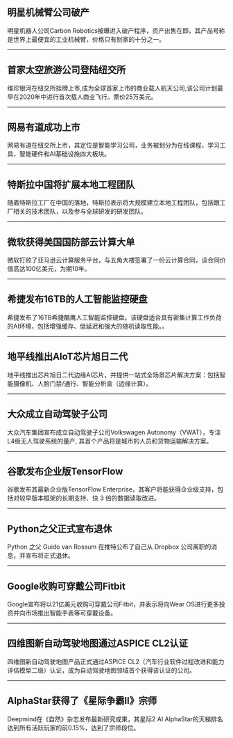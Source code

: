 
## 明星机械臂公司破产
明星机器人公司Carbon Robotics被曝进入破产程序，资产出售在即，其产品号称是世界上最便宜的工业机械臂，价格只有别家的十分之一。

---

## 首家太空旅游公司登陆纽交所
维珍银河在纽交所挂牌上市,成为全球首家上市的商业载人航天公司,该公司计划最早在2020年中进行首次载人商业飞行。票价25万美元。

---

## 网易有道成功上市

网易有道在纽交所上市，其定位是智能学习公司，业务被划分为在线课程，学习工具，智能硬件和AI基础设施四大板块。

---

## 特斯拉中国将扩展本地工程团队
随着特斯拉工厂在中国的落地，特斯拉表示将大规模建立本地工程团队，包括跟工厂相关的技术团队，以及参与全球研发的研发团队。 

---

## 微软获得美国国防部云计算大单

微软打败了亚马逊云计算服务平台，与五角大楼签署了一份云计算合同，该合同价值高达100亿美元，为期10年。

---

## 希捷发布16TB的人工智能监控硬盘
希捷发布了16TB希捷酷鹰人工智能监控硬盘。该硬盘适合具有密集计算工作负荷的AI环境，包括增强缓存、低延迟和强大的随机读取性能。。

---

## 地平线推出AIoT芯片旭日二代
地平线推出芯片旭日二代边缘AI芯片，并提供一站式全场景芯片解决方案：包括智能摄像机、人脸门禁/通行、智能分析盒（边缘计算）。

---

## 大众成立自动驾驶子公司
大众汽车集团宣布成立自动驾驶子公司Volkswagen Autonomy（VWAT），专注L4级无人驾驶系统的量产, 其首个产品将是城市的人员和货物运输解决方案。


---

## 谷歌发布企业版TensorFlow
谷歌发布其最新企业版TensorFlow Enterprise，其客户将能获得企业级支持，包括对较早版本框架的长期支持、快 3 倍的数据读取改进。

---

## Python之父正式宣布退休
Python 之父 Guido van Rossum 在推特公布了自己从 Dropbox 公司离职的消息，并宣布将正式退休。

---

## Google收购可穿戴公司Fitbit
Google宣布将以21亿美元收购可穿戴公司Fitbit，并表示将向Wear OS进行更多投资并向市场推出智能手表等可穿戴设备。

---

## 四维图新自动驾驶地图通过ASPICE CL2认证
四维图新自动驾驶地图产品正式通过ASPICE CL2（汽车行业软件过程改进和能力评估模型二级）认证，成为自动驾驶地图领域首个获得该认证的公司。

---

## AlphaStar获得了《星际争霸II》宗师
Deepmind在《自然》杂志发布最新研究成果，其星际2 AI AlphaStar的天梯排名达到所有活跃玩家的前0.15%，达到了宗师段位。